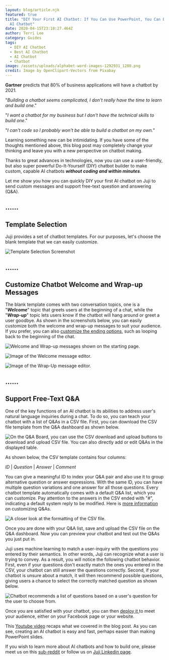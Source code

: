 ```yaml
---
layout: blog/article.njk
featured: true
title: "DIY Your First AI Chatbot: If You Can Use PowerPoint, You Can Build an
  AI Chatbot"
date: 2020-04-15T23:18:27.464Z
author: Terri Lee
category: Guides
tags:
  - DIY AI Chatbot
  - Best AI Chatbot
  - AI Chatbot
  - Chatbot
image: /assets/uploads/alphabet-word-images-1292931_1280.png
credit: Image by OpenClipart-Vectors from Pixabay
---
```

**Gartner** predicts that 80% of business applications will have a chatbot by 2021. 

"*Building a chatbot seems complicated, I don't really have the time to learn and build one*."

"*I want a chatbot for my business but I don't have the technical skills to build one*." 

"*I can't code so I probably won't be able to build a chatbot on my own."*

Learning something new can be intimidating. If you have some of the thoughts mentioned above, this blog post may completely change your thinking and leave you with a new perspective on chatbot making. 

Thanks to great advances in technologies, now you can use a user-friendly, but also super powerful Do-It-Yourself (DIY) chatbot builder to make custom, capable AI chatbots ***without coding and within minutes***.

Let me show you how you can quickly DIY your first AI chatbot on Juji to send custom messages and support free-text question and answering (Q&A). 

## **......**

## **Template Selection**

Juji provides a set of chatbot templates. For our purposes, let's choose the blank template that we can easily customize. 

![Template Selection Screenshot](/assets/uploads/blanktemplate.png "AI Helper Templates")

## **......**

## **Customize Chatbot Welcome and Wrap-up Messages**

The blank template comes with two conversation topics, one is a "***Welcome***" topic that greets users at the beginning of a chat, while the "***Wrap-up***" topic lets users know if the chatbot will hang around or greet a user goodbye. As shown in the screenshots below, you can easily customize both the welcome and wrap-up messages to suit your audience. If you prefer, you can also [customize the ending options](https://docs.juji.io/design/), such as looping back to the beginning of the chat. 

![Welcome and Wrap-up messages shown on the starting page.](/assets/uploads/startingscreen.png "Blank Template Starting Page")

![Image of the Welcome message editor.](/assets/uploads/welcomegreeting.png "Welcome Message Editor")

![Image of the Wrap-Up message editor.](/assets/uploads/wrapupgreeting.png "Wrap-Up Message Editor")

## **......**

## **Support Free-Text Q&A**

One of the key functions of an AI chatbot is its abilities to address user's natural language inquiries during a chat. To do so, you can teach your chatbot with a list of Q&As in a CSV file. First, you can download the CSV file template from the Q&A dashboard as shown below.

![On the Q&A Board, you can use the CSV download and upload buttons to download and upload CSV file. You can also directly add or edit Q&As in the displayed table. ](/assets/uploads/q-aboard.png "Q&A Board")

As shown below, the CSV template contains four columns:  

*ID*  | *Question* | *Answer* | *Comment*

You can give a meaningful ID to index your Q&A pair and also use it to group alternative question or answer expressions. With the same ID, you can have multiple question variations and one answer for all those questions. Every chatbot template automatically comes with a default Q&A list, which you can customize. Pay attention to the answers in the CSV ended with "#", indicating a default system reply to be modified. Here is [more information](https://docs.juji.io/design/#customize-qa-and-fallback) on customizing Q&As. 

![A closer look at the formatting of the CSV file.](/assets/uploads/jujicsv.png "Example of a CSV Template Downloaded from the Q&A Board")

Once you are done with your Q&A list, save and upload the CSV file on the Q&A dashboard. Now you can preview your chatbot and test out the Q&As you just put in. 

Juji uses machine learning to match a user-inquiry with the questions you entered by their semantics. In other words, Juji can recognize what a user is trying to convey. As a result, you will notice the following chatbot behavior. First, even if your questions don't exactly match the ones you entered in the CSV, your chatbot can still answer the questions correctly. Second, if your chatbot is unsure about a match, it will then recommend possible questions, giving users a chance to select the correctly matched question as shown below.  

![Chatbot recommends a list of questions based on a user's question for the user to choose from.](/assets/uploads/questionrecommendation2.png "Question Recommendation")

Once you are satisfied with your chatbot, you can then [deploy it ](https://docs.juji.io/release/)to meet your audience, either on your Facebook page or your website.  

This [Youtube video](https://www.youtube.com/watch?v=XkI9c4iBwl8) recaps what we covered in the blog post. As you can see, creating an AI chatbot is easy and fast, perhaps easier than making PowerPoint slides. 

 If you wish to learn more about AI chatbots and how to build one, please meet us on this [sub-reddit](https://www.reddit.com/r/DIY_AI_Chatbot/) or follow us on [Juji Linkedin page](https://www.linkedin.com/company/juji).